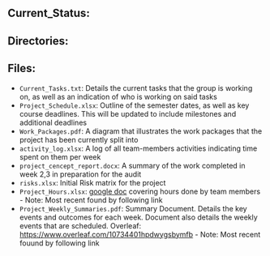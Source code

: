 ## Current_Status:

## Directories:

## Files:

*	`Current_Tasks.txt`:	Details the current tasks that the group is working on, as well as an indication of who is working on said tasks
*	`Project_Schedule.xlsx`:	Outline of the semester dates, as well as key course deadlines. This will be updated to include milestones and additional deadlines
*	`Work_Packages.pdf`:	A diagram that illustrates the work packages that the project has been currently split into
*	`activity_log.xlsx`:	A log of all team-members activities indicating time spent on them per week
*	`project_cencept_report.docx`:	A summary of the work completed in week 2,3 in preparation for the audit
*	`risks.xlsx`:	Initial Risk matrix for the project
*	`Project_Hours.xlsx`: [google doc](https://docs.google.com/spreadsheets/d/1dUo6-rTq1Kz_F9VqjadB9rXlVd1LVuZzNobbM8MXEa4/edit?usp=sharing) covering hours done by team members - Note: Most recent found by following link
*	`Project_Weekly_Summaries.pdf`:	Summary Document. Details the key events and outcomes for each week. Document also details the weekly events that are scheduled. Overleaf: https://www.overleaf.com/10734401hpdwygsbymfb - Note: Most recent fouund by following link
